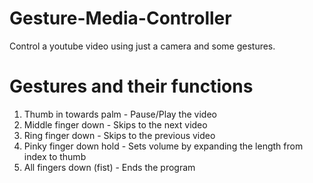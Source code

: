 # Gesture-Media-Controller
Control a youtube video using just a camera and some gestures. 

# Gestures and their functions
1. Thumb in towards palm - Pause/Play the video
2. Middle finger down - Skips to the next video
3. Ring finger down - Skips to the previous video
4. Pinky finger down hold - Sets volume by expanding the length from index to thumb 
5. All fingers down (fist) - Ends the program
